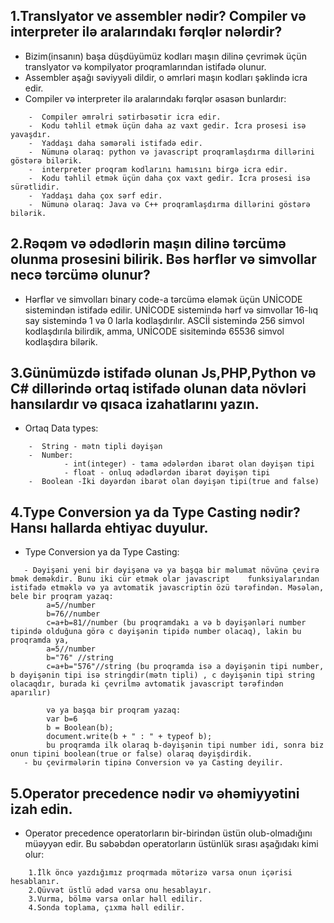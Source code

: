 ## 1.Translyator ve assembler nədir? Compiler və interpreter ilə aralarındakı fərqlər nələrdir?
 - Bizim(insanın) başa düşdüyümüz kodları maşın dilinə çevrimək üçün translyator və kompilyator proqramlarından istifadə olunur.
 - Assembler aşağı səviyyəli dildir, o əmrləri maşın kodları şəklində icra edir.
 - Compiler və interpreter ilə aralarındakı fərqlər əsasən bunlardır:
```
    -  Compiler əmrəlri sətirbəsətir icra edir.
    -  Kodu təhlil etmək üçün daha az vaxt gedir. İcra prosesi isə yavaşdır.
    -  Yaddaşı daha səmərəli istifadə edir.
    -  Nümunə olaraq: python və javascript proqramlaşdırma dillərini göstərə bilərik.
    -  interpreter proqram kodlarını hamısını birgə icra edir.
    -  Kodu təhlil etmək üçün daha çox vaxt gedir. İcra prosesi isə sürətlidir.
    -  Yaddaşı daha çox sərf edir.
    -  Nümunə olaraq: Java və C++ proqramlaşdırma dillərini göstərə bilərik.
```
## 2.Rəqəm və ədədlərin maşın dilinə tərcümə olunma prosesini bilirik. Bəs hərflər və simvollar necə tərcümə olunur?
 - Hərflər ve simvolları binary code-a tərcümə eləmək üçün UNİCODE sistemindən istifadə edilir. UNİCODE sistemində hərf və simvollar 16-lıq say sistemində 1 və 0 larla kodlaşdırılır. ASCİİ sistemində 256 simvol kodlaşdırıla bilirdik, amma, UNİCODE sisitemində 65536 simvol kodlaşdıra bilərik.
## 3.Günümüzdə istifadə olunan Js,PHP,Python və C# dillərində ortaq istifadə olunan data növləri hansılardır və qısaca izahatlarını yazın.
 - Ortaq Data types:
```
    -  String - mətn tipli dəyişən
    -  Number:
            - int(integer) - tama ədələrdən ibarət olan dəyişən tipi 
            - float - onluq ədədlərdən ibarət dəyişən tipi
    -  Boolean -İki dəyərdən ibarət olan dəyişən tipi(true and false)
``` 
## 4.Type Conversion ya da Type Casting nədir? Hansı hallarda ehtiyac duyulur.
 - Type Conversion ya da Type Casting:
```
   - Dəyişəni yeni bir dəyişənə və ya başqa bir məlumat növünə çevirə bmək deməkdir. Bunu iki cür etmək olar javascript    funksiyalarından istifadə etməklə və ya avtomatik javascriptin özü tərəfindən. Məsələn, bele bir proqram yazaq: 
        a=5//number
        b=76//number
        c=a+b=81//number (bu proqramdakı a və b dəyişənləri number tipində olduğuna görə c dəyişənin tipidə number olacaq), lakin bu proqramda ya,
        a=5//number
        b="76" //string
        c=a+b="576"//string (bu proqramda isə a dəyişənin tipi number, b dəyişənin tipi isə stringdir(mətn tipli) , c dəyişənin tipi string olacaqdır, burada ki çevrilmə avtomatik javascript tərəfindən aparılır) 
        
        və ya başqa bir proqram yazaq:
        var b=6
        b = Boolean(b);
        document.write(b + " : " + typeof b);
        bu proqramda ilk olaraq b-dəyişənin tipi number idi, sonra biz onun tipini boolean(true or false) olaraq dəyişdirdik.
   - bu çevirmələrin tipinə Conversion və ya Casting deyilir. 
```
## 5.Operator precedence nədir və əhəmiyyətini izah edin.
 - Operator precedence operatorların bir-birindən üstün olub-olmadığını müəyyən edir. Bu səbəbdən operatorların üstünlük sırası aşağıdakı kimi olur:
```
    1.İlk öncə yazdığımız proqrmada mötərizə varsa onun içərisi hesablanır.
    2.Qüvvət üstlü ədəd varsa onu hesablayır.
    3.Vurma, bölmə varsa onlar həll edilir.
    4.Sonda toplama, çıxma həll edilir.
```
   